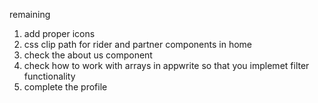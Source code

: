 remaining

1. add proper icons
2. css clip path for rider and partner components in home
3. check the about us component
4. check how to work with arrays in appwrite so that you implemet filter functionality
5. complete the profile
